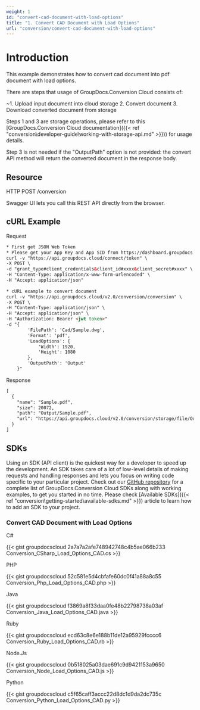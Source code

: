 ```yaml
---
weight: 1
id: "convert-cad-document-with-load-options"
title: "1. Convert CAD Document with Load Options"
url: "conversion/convert-cad-document-with-load-options"
---
```







# Introduction #

This example demonstrates how to convert cad document into pdf document with load options. 

There are steps that usage of GroupDocs.Conversion Cloud consists of:

   ~1. Upload input document into cloud storage
   2. Convert document
   3. Download converted document from storage

Steps 1 and 3 are storage operations, please refer to this [GroupDocs.Conversion Cloud documentation]({{< ref "conversion\developer-guide\working-with-storage-api.md" >}})) for usage details.

Step 3 is not needed if the "OutputPath" option is not provided: the convert API method will return the converted document in the response body.

## Resource ##

HTTP POST /conversion

Swagger UI lets you call this REST API directly from the browser.  

## cURL Example ##


 Request

```html 
* First get JSON Web Token
* Please get your App Key and App SID from https://dashboard.groupdocs.cloud/#/apps. Kindly place App Key in "client_secret" and App SID in "client_id" argument.
curl -v "https://api.groupdocs.cloud/connect/token" \
-X POST \
-d "grant_type#client_credentials&client_id#xxxx&client_secret#xxxx" \
-H "Content-Type: application/x-www-form-urlencoded" \
-H "Accept: application/json"
  
* cURL example to convert document
curl -v "https://api.groupdocs.cloud/v2.0/conversion/conversion" \
-X POST \
-H "Content-Type: application/json" \
-H "Accept: application/json" \
-H "Authorization: Bearer <jwt token>"
-d "{
        'FilePath': 'Cad/Sample.dwg',
        'Format': 'pdf',
        'LoadOptions': {
            'Width': 1920,
            'Height': 1080
        },
        'OutputPath': 'Output'
    }"

 ```


 Response

```html 
[
  {
    "name": "Sample.pdf",
    "size": 20072,
    "path": "Output/Sample.pdf",
    "url": "https://api.groupdocs.cloud/v2.0/conversion/storage/file/Output/Sample.pdf"
  }
]


 ```




## SDKs ##

Using an SDK (API client) is the quickest way for a developer to speed up the development. An SDK takes care of a lot of low-level details of making requests and handling responses and lets you focus on writing code specific to your particular project. Check out our [GitHub repository](https://github.com/groupdocs-conversion-cloud) for a complete list of GroupDocs.Conversion Cloud SDKs along with working examples, to get you started in no time. Please check [Available SDKs]({{< ref "conversion\getting-started\available-sdks.md" >}}) article to learn how to add an SDK to your project.

### Convert CAD Document with Load Options ###


 C#

{{< gist groupdocscloud 2a7a7a2afe748942748c4b5ae066b233 Conversion_CSharp_Load_Options_CAD.cs >}}




 PHP

{{< gist groupdocscloud 52c581e5d4cbfafe60dc0f41a88a8c55 Conversion_Php_Load_Options_CAD.php >}}




 Java

{{< gist groupdocscloud f3869a8f33daa0fe48b22798738a03af Conversion_Java_Load_Options_CAD.java >}}




 Ruby

{{< gist groupdocscloud ecd63c8e6e188b11de12a95929fcccc6 Conversion_Ruby_Load_Options_CAD.rb >}}




 Node.Js

{{< gist groupdocscloud 0b518025a03dae691c9d9421153a9650 Conversion_Node_Load_Options_CAD.js >}}




 Python

{{< gist groupdocscloud c5f65caff3accc22d8dc1d9da2dc735c Conversion_Python_Load_Options_CAD.py >}}



